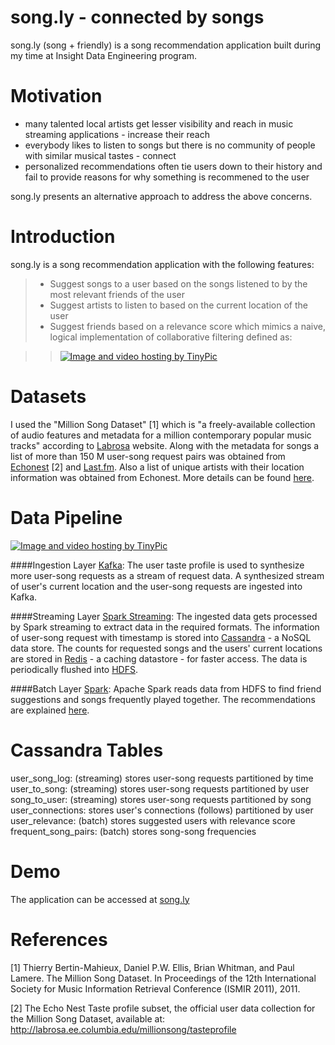 song.ly - connected by songs
=================================

song\.ly (song + friendly) is a song recommendation application built during my time at Insight Data Engineering program.  

Motivation
=============
- many talented local artists get lesser visibility and reach in music streaming applications - increase their reach
- everybody likes to listen to songs but there is no community of people with similar musical tastes - connect
- personalized recommendations often tie users down to their history and fail to provide reasons for why something is recommened to the user

song.ly presents an alternative approach to address the above concerns.
    
Introduction
================
song.ly is a song recommendation application with the following features:  
> - Suggest songs to a user based on the songs listened to by the most relevant friends of the user
> - Suggest artists to listen to based on the current location of the user
> - Suggest friends based on a relevance score which mimics a naive, logical implementation of collaborative filtering defined as:

>> <a href="http://tinypic.com?ref=w2hc1g" target="_blank"><img src="http://i66.tinypic.com/w2hc1g.jpg" border="0" alt="Image and video hosting by TinyPic"></a>

Datasets
=============
I used the "Million Song Dataset" [1] which is "a freely-available collection of audio features and metadata for a million contemporary popular music tracks" according to [Labrosa](http://labrosa.ee.columbia.edu/millionsong) website. Along with the metadata for songs a list of more than 150 M user-song request pairs was obtained from [Echonest](http://labrosa.ee.columbia.edu/millionsong/tasteprofile) [2] and [Last.fm](http://www.last.fm/). Also a list of unique artists with their location information was obtained from Echonest. More details can be found [here](goo.gl/NcaIeP).

Data Pipeline
================
<a href="http://tinypic.com?ref=w1dwm8" target="_blank"><img src="http://i64.tinypic.com/w1dwm8.png" border="0" alt="Image and video hosting by TinyPic"></a>

####Ingestion Layer
[Kafka](http://kafka.apache.org/): The user taste profile is used to synthesize more user-song requests as a stream of request data. A synthesized stream of user's current location and the user-song requests are ingested into Kafka.

####Streaming Layer
[Spark Streaming](http://spark.apache.org/streaming): The ingested data gets processed by Spark streaming to extract data in the required formats. The information of user-song request with timestamp is stored into [Cassandra](http://cassandra.apache.org/) - a NoSQL data store. The counts for requested songs and the users' current locations are stored in [Redis](http://redis.io) - a caching datastore - for faster access. The data is periodically flushed into [HDFS](http://hortonworks.com/hadoop/hdfs/).

####Batch Layer
[Spark](http://spark.apache.org): Apache Spark reads data from HDFS to find friend suggestions and songs frequently played together. The recommendations are explained [here](https://goo.gl/Nggqt9).

Cassandra Tables
===============
user_song_log: (streaming) stores user-song requests partitioned by time  
user_to_song: (streaming) stores user-song requests partitioned by user  
song_to_user: (streaming) stores user-song requests partitioned by song  
user_connections: stores user's connections (follows) partitioned by user  
user_relevance: (batch) stores suggested users with relevance score  
frequent_song_pairs: (batch) stores song-song frequencies  

Demo
===========
The application can be accessed at [song.ly](http://song-ly.herokuapp.com)


References
===============
[1] Thierry Bertin-Mahieux, Daniel P.W. Ellis, Brian Whitman, and Paul Lamere. 
	The Million Song Dataset. In Proceedings of the 12th International Society
	for Music Information Retrieval Conference (ISMIR 2011), 2011.

[2] The Echo Nest Taste profile subset, the official user data collection for the Million Song
	Dataset, available at: http://labrosa.ee.columbia.edu/millionsong/tasteprofile